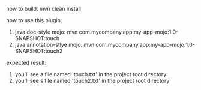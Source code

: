 how to build: 
mvn clean install

how to use this plugin: 
1. java doc-style mojo: 
mvn com.mycompany.app:my-app-mojo:1.0-SNAPSHOT:touch
2. java annotation-stlye mojo:
mvn com.mycompany.app:my-app-mojo:1.0-SNAPSHOT:touch2

expected result: 
1. you'll see a file named 'touch.txt' in the project root directory
2. you'll see s file named 'touch2.txt' in the project root directory


